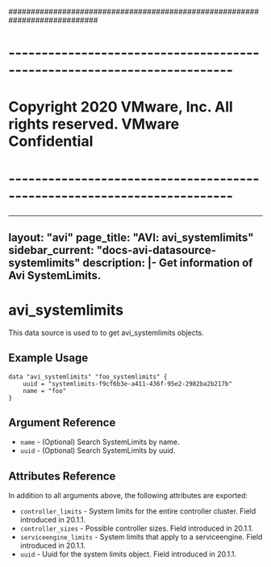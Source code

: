 ############################################################################
# ------------------------------------------------------------------------
# Copyright 2020 VMware, Inc.  All rights reserved. VMware Confidential
# ------------------------------------------------------------------------
###

---
layout: "avi"
page_title: "AVI: avi_systemlimits"
sidebar_current: "docs-avi-datasource-systemlimits"
description: |-
  Get information of Avi SystemLimits.
---

# avi_systemlimits

This data source is used to to get avi_systemlimits objects.

## Example Usage

```hcl
data "avi_systemlimits" "foo_systemlimits" {
    uuid = "systemlimits-f9cf6b3e-a411-436f-95e2-2982ba2b217b"
    name = "foo"
}
```

## Argument Reference

* `name` - (Optional) Search SystemLimits by name.
* `uuid` - (Optional) Search SystemLimits by uuid.

## Attributes Reference

In addition to all arguments above, the following attributes are exported:

* `controller_limits` - System limits for the entire controller cluster. Field introduced in 20.1.1.
* `controller_sizes` - Possible controller sizes. Field introduced in 20.1.1.
* `serviceengine_limits` - System limits that apply to a serviceengine. Field introduced in 20.1.1.
* `uuid` - Uuid for the system limits object. Field introduced in 20.1.1.

